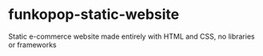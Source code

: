 # funkopop-static-website
Static e-commerce website made entirely with HTML and CSS, no libraries or frameworks
